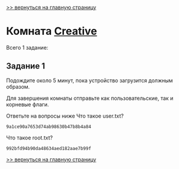 [>> вернуться на главную страницу](https://github.com/BEPb/tryhackme/blob/master/README.md)

# Комната [Creative](https://tryhackme.com/r/room/creative) 

Всего 1 заданиe:
## Задание 1
Подождите около 5 минут, пока устройство загрузится должным образом.

Для завершения комнаты отправьте как пользовательские, так и корневые флаги.

Ответьте на вопросы ниже
Что такое user.txt?
```commandline
9a1ce90a7653d74ab98630b47b8b4a84
```

Что такое root.txt?
```commandline
992bfd94b90da48634aed182aae7b99f
```


[>> вернуться на главную страницу](https://github.com/BEPb/tryhackme/blob/master/README.md)